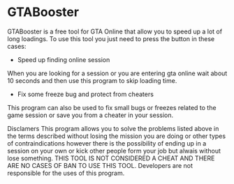 # GTABooster
GTABooster is a free tool for GTA Online that allow you to speed up a lot of long loadings.
To use this tool you just need to press the button in these cases:
- Speed up finding online session

When you are looking for a session or you are entering gta online wait about 10 seconds and then use this program to skip loading time.
- Fix some freeze bug and protect from cheaters

This program can also be used to fix small bugs or freezes related to the game session or save you from a cheater in your session.

Disclamers
This program allows you to solve the problems listed above in the terms described without losing the mission you are doing or other types of contraindications however there is the possibility of ending up in a session on your own or kick other people form your job but alwais without lose something. THIS TOOL IS NOT CONSIDERED A CHEAT AND THERE ARE NO CASES OF BAN TO USE THIS TOOL. Developers are not responsible for the uses of this program.

